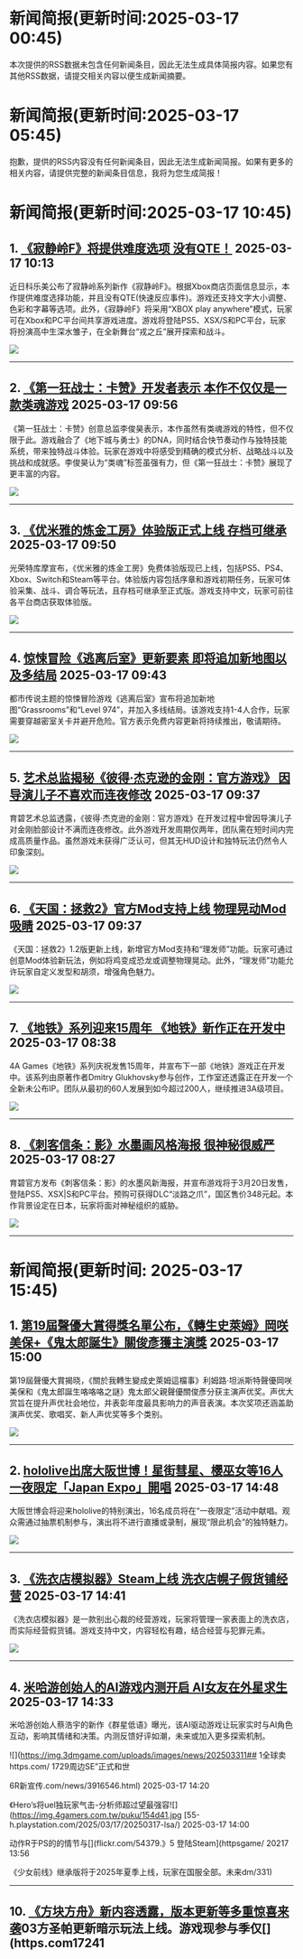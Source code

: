 # 新闻简报(更新时间:2025-03-17 00:45)

本次提供的RSS数据未包含任何新闻条目，因此无法生成具体简报内容。如果您有其他RSS数据，请提交相关内容以便生成新闻摘要。
# 新闻简报(更新时间:2025-03-17 05:45)

抱歉，提供的RSS内容没有任何新闻条目，因此无法生成新闻简报。如果有更多的相关内容，请提供完整的新闻条目信息，我将为您生成简报！
# 新闻简报(更新时间:2025-03-17 10:45)

## 1. [《寂静岭F》将提供难度选项 没有QTE！](https://www.3dmgame.com/news/202503/3916521.html)   2025-03-17 10:13

近日科乐美公布了寂静岭系列新作《寂静岭F》。根据Xbox商店页面信息显示，本作提供难度选择功能，并且没有QTE(快速反应事件)。游戏还支持文字大小调整、色彩和字幕等选项。此外，《寂静岭F》将采用“XBOX play anywhere”模式，玩家可在Xbox和PC平台间共享游戏进度。游戏将登陆PS5、XSX/S和PC平台，玩家将扮演高中生深水雏子，在全新舞台“戎之丘”展开探索和战斗。

![](https://img.3dmgame.com/uploads/images/news/20250317/1742176712_905623_jpg_r.jpg)

---

## 2. [《第一狂战士：卡赞》开发者表示 本作不仅仅是一款类魂游戏](https://www.3dmgame.com/news/202503/3916520.html)   2025-03-17 09:56

《第一狂战士：卡赞》创意总监李俊昊表示，本作虽然有类魂游戏的特性，但不仅限于此。游戏融合了《地下城与勇士》的DNA，同时结合快节奏动作与独特技能系统，带来独特战斗体验。玩家在游戏中将感受到精确的模式分析、战略战斗以及挑战和成就感。李俊昊认为“类魂”标签虽强有力，但《第一狂战士：卡赞》展现了更丰富的内容。

![](https://img.3dmgame.com/uploads/images/news/20250317/1742176592_105405.jpg)

---

## 3. [《优米雅的炼金工房》体验版正式上线 存档可继承](https://www.3dmgame.com/news/202503/3916519.html)   2025-03-17 09:50

光荣特库摩宣布，《优米雅的炼金工房》免费体验版现已上线，包括PS5、PS4、Xbox、Switch和Steam等平台。体验版内容包括序章和游戏初期任务，玩家可体验采集、战斗、调合等玩法，且存档可继承至正式版。游戏支持中文，玩家可前往各平台商店获取体验版。

![](https://img.3dmgame.com/uploads/images/news/20250317/1742176038_304167_jpg_r.jpg)

---

## 4. [惊悚冒险《逃离后室》更新要素 即将追加新地图以及多结局](https://www.3dmgame.com/news/202503/3916517.html)   2025-03-17 09:43

都市传说主题的惊悚冒险游戏《逃离后室》宣布将追加新地图“Grassrooms”和“Level 974”，并加入多线结局。该游戏支持1-4人合作，玩家需要穿越密室关卡并避开危险。官方表示免费内容更新将持续推出，敬请期待。

![](https://img.3dmgame.com/uploads/images/news/20250317/1742175722_300130.jpg)

---

## 5. [艺术总监揭秘《彼得·杰克逊的金刚：官方游戏》 因导演儿子不喜欢而连夜修改](https://www.3dmgame.com/news/202503/3916516.html)   2025-03-17 09:37

育碧艺术总监透露，《彼得·杰克逊的金刚：官方游戏》在开发过程中曾因导演儿子对金刚脸部设计不满而连夜修改。此外游戏开发周期仅两年，团队需在短时间内完成高质量作品。虽然游戏未获得广泛认可，但其无HUD设计和独特玩法仍然令人印象深刻。

![](https://img.3dmgame.com/uploads/images/news/20250317/1742175449_605374.jpg)

---

## 6. [《天国：拯救2》官方Mod支持上线 物理晃动Mod吸睛](https://www.3dmgame.com/news/202503/3916515.html)   2025-03-17 09:37

《天国：拯救2》1.2版更新上线，新增官方Mod支持和“理发师”功能。玩家可通过创意Mod体验新玩法，例如将鸡变成恐龙或调整物理晃动。此外，“理发师”功能允许玩家自定义发型和胡须，增强角色魅力。

![](https://img.3dmgame.com/uploads/images/news/20250317/1742175315_679785.jpg)

---

## 7. [《地铁》系列迎来15周年 《地铁》新作正在开发中](https://www.3dmgame.com/news/202503/3916510.html)   2025-03-17 08:38

4A Games《地铁》系列庆祝发售15周年，并宣布下一部《地铁》游戏正在开发中。该系列由原著作者Dmitry Glukhovsky参与创作，工作室还透露正在开发一个全新未公布IP。团队从最初的60人发展到如今超过200人，继续推进3A级项目。

![](https://img.3dmgame.com/uploads/images/news/20250317/1742171797_466513_jpg_r.jpg)

---

## 8. [《刺客信条：影》水墨画风格海报 很神秘很威严](https://www.3dmgame.com/news/202503/3916509.html)   2025-03-17 08:27

育碧官方发布《刺客信条：影》的水墨风新海报，并宣布游戏将于3月20日发售，登陆PS5、XSX|S和PC平台。预购可获得DLC“淡路之爪”，国区售价348元起。本作背景设定在日本，玩家将面对神秘组织的威胁。

![](https://img.3dmgame.com/uploads/images/news/20250317/1742171254_284952_jpg_r.jpg)

---
# 新闻简报(更新时间: 2025-03-17 15:45)

## 1. [第19屆聲優大賞得獎名單公布，《轉生史萊姆》岡咲美保+《鬼太郎誕生》關俊彥獲主演獎](https://www.4gamers.com.tw/news/detail/70707/19th-seiyu-awards)   2025-03-17 15:00

第19屆聲優大賞揭晓，《關於我轉生變成史萊姆這檔事》利姆路·坦派斯特聲優岡咲美保和《鬼太郎誕生咯咯咯之謎》鬼太郎父親聲優關俊彥分获主演声优奖。声优大赏旨在提升声优社会地位，并表彰年度最具影响力的声音表演。本次奖项还涵盖助演声优奖、歌唱奖、新人声优奖等多个类别。

![](https://img.4gamers.com.tw/puku-clone-version/b6a038593937cdf0a5d09173c2a2fb1200ffa760.jpeg)

---

## 2. [hololive出席大阪世博！星街彗星、櫻巫女等16人一夜限定「Japan Expo」開唱](https://www.4gamers.com.tw/news/detail/70712/vtuber-group-hololive-cover-presents-japan-expo-paris-in-osaka-2025-expo)   2025-03-17 14:48

大阪世博会将迎来hololive的特别演出，16名成员将在“一夜限定”活动中献唱。观众需通过抽票机制参与，演出将不进行直播或录制，展现“限此机会”的独特魅力。

![](https://img.4gamers.com.tw/puku-clone-version/effdc45d99fea0e81e0cb7d59b7baae822090cbc.jpg)

---

## 3. [《洗衣店模拟器》Steam上线 洗衣店幌子假货铺经营](https://www.3dmgame.com/news/202503/3916549.html)   2025-03-17 14:41

《洗衣店模拟器》是一款别出心裁的经营游戏，玩家将管理一家表面上的洗衣店，而实际经营假货铺。游戏支持中文，内容轻松有趣，结合经营与犯罪元素。

![](https://img.3dmgame.com/uploads/images/news/20250317/1742193640_760233.jpg)

---

## 4. [米哈游创始人的AI游戏内测开启 AI女友在外星求生](https://www.3dmgame.com/news/202503/3916548.html)   2025-03-17 14:33

米哈游创始人蔡浩宇的新作《群星低语》曝光，该AI驱动游戏让玩家实时与AI角色互动，影响其情绪和决策。内测反馈好评如潮，未来或加入更多探索机制。

![](https://img.3dmgame.com/uploads/images/news/202503311## 1全球卖https.com/  1729周边SE”正式和世[](dmgame.com/uploads/images/news/20250317/1742192881_465679_jpg_r.jpg)

6R新宣传.com/news/3916546.html)   2025-03-17 14:20

《Hero’s将uel独玩家气击[](https.com/2193937估仍開賣.tw/newsintendo-cost-biggest-console-launch-ever)-分析师超过望最强容![](https://img.4gamers.com.tw/puku/154d41.jpg [55-h.playstation.com/2025/03/17/20250317-lsa/)   2025-03-17 14:00

动作R于PS的的情节与[](flickr.com/54379.》5 登陆Steam](httpsgame/ 20217 13:56

《少女前线》继承版将于2025年夏季上线，玩家在国服全部。未来dm/331)

---

## 10. [《方块方舟》新内容透露，版本更新等多重惊喜来袭](.3/news)03方圣帕更新暗示玩法上线。游戏现参与季仅[](https.com17241